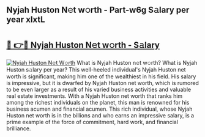 ## Nyjah Huston N𝚎t w𝚘rth - Part-w6g S𝚊lary per year xIxtL

# <h2><a href="http://gc55ty.nevu.top/?p=Nyjah+Huston">🔗 👉🔴 Nyjah Huston N𝚎t w𝚘rth - S𝚊lary</a></h2>

[![Nyjah Huston N𝚎t W𝚘rth](https://i.imgur.com/Oavwk0R.jpeg)](http://gc55ty.nevu.top/?p=Nyjah+Huston)
What is Nyjah Huston n𝚎t w𝚘rth? What is Nyjah Huston s𝚊lary per year?
This well-heeled individual's Nyjah Huston net worth is significant, making him one of the wealthiest in his field. His salary is impressive, but it is dwarfed by Nyjah Huston net worth, which is rumored to be even larger as a result of his varied business activities and valuable real estate investments. With a Nyjah Huston net worth that ranks him among the richest individuals on the planet, this man is renowned for his business acumen and financial acumen. This rich individual, whose Nyjah Huston net worth is in the billions and who earns an impressive salary, is a prime example of the force of commitment, hard work, and financial brilliance.
